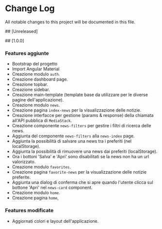 # Change Log

All notable changes to this project will be documented in this file.

## [Unreleased]

## [1.0.0]

### Features aggiunte

- Bootstrap del progetto
- Import Angular Material
- Creazione modulo `auth`.
- Creazione dashboard page.
- Creazione topbar.
- Creazione sidebar.
- Creazione main-template (template base da utilizzare per le diverse pagine dell'applicazione).
- Creazione modulo `news`.
- Creazione pagina `index-news` per la visualizzazione delle notizie.
- Creazione interfacce per gestione (params & response) della chiamata all'API pubblica di `MediaStack`.
- Creazione componente `news-filters` per gestire i filtri di ricerca delle news.
- Aggiunta del componente `news-filters` alla `news-index` page.
- Aggiunta la possibilità di salvare una news tra i preferiti (nel localStorage).
- Aggiunta la possibilità di rimuovere una news dai preferiti (localStorage).
- Ora i bottoni 'Salva' e 'Apri' sono disabilitati se la news non ha un url valorizzato.
- Creazione modulo `favorites`.
- Creazione pagina `favorite-news` per la visualizzazione delle notizie preferite.
- Aggiunta una dialog di conferma che si apre quando l'utente clicca sul bottone 'Apri' nel `news-card` component.
- Creazione modulo `home`.
- Creazione pagina `home`,

### Features modificate

- Aggiornati colori e layout dell'applicazione.
